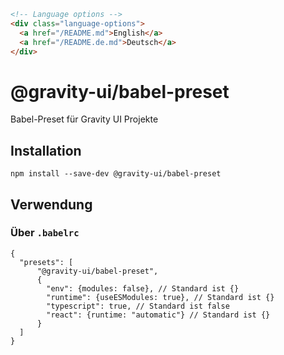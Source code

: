 ```html
<!-- Language options -->
<div class="language-options">
  <a href="/README.md">English</a>
  <a href="/README.de.md">Deutsch</a>
</div>
```

# @gravity-ui/babel-preset

Babel-Preset für Gravity UI Projekte

## Installation
```
npm install --save-dev @gravity-ui/babel-preset
```

## Verwendung

### Über `.babelrc`

```json5
{
  "presets": [
      "@gravity-ui/babel-preset",
      {
        "env": {modules: false}, // Standard ist {}
        "runtime": {useESModules: true}, // Standard ist {}
        "typescript": true, // Standard ist false
        "react": {runtime: "automatic"} // Standard ist {}
      }
  ]
}
```
